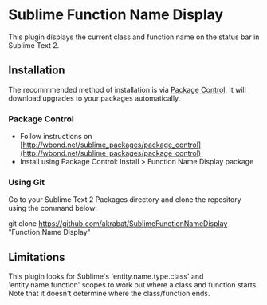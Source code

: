# Sublime Function Name Display #

This plugin displays the current class and function name on the status bar in Sublime Text 2.

## Installation ##

The recommmended method of installation is via [Package Control](http://wbond.net/sublime_packages/package_control). It will download upgrades to your packages automatically.

### Package Control ###

* Follow instructions on [http://wbond.net/sublime_packages/package_control](http://wbond.net/sublime_packages/package_control)
* Install using Package Control: Install > Function Name Display package

### Using Git ###

Go to your Sublime Text 2 Packages directory and clone the repository using the command below:

git clone https://github.com/akrabat/SublimeFunctionNameDisplay "Function Name Display"


## Limitations ##

This plugin looks for Sublime's 'entity.name.type.class' and 'entity.name.function' scopes to work out where a class and function starts. Note that it doesn't determine where the class/function ends. 